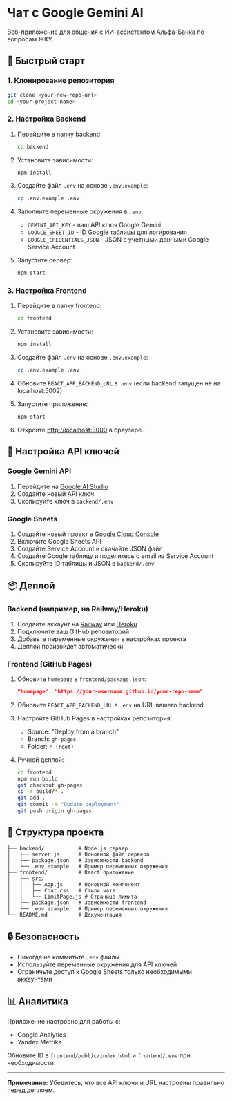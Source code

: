 # Чат с Google Gemini AI

Веб-приложение для общения с ИИ-ассистентом Альфа-Банка по вопросам ЖКУ.

## 🚀 Быстрый старт

### 1. Клонирование репозитория
```bash
git clone <your-new-repo-url>
cd <your-project-name>
```

### 2. Настройка Backend

1. Перейдите в папку backend:
   ```bash
   cd backend
   ```

2. Установите зависимости:
   ```bash
   npm install
   ```

3. Создайте файл `.env` на основе `.env.example`:
   ```bash
   cp .env.example .env
   ```

4. Заполните переменные окружения в `.env`:
   - `GEMINI_API_KEY` - ваш API ключ Google Gemini
   - `GOOGLE_SHEET_ID` - ID Google таблицы для логирования
   - `GOOGLE_CREDENTIALS_JSON` - JSON с учетными данными Google Service Account

5. Запустите сервер:
   ```bash
   npm start
   ```

### 3. Настройка Frontend

1. Перейдите в папку frontend:
   ```bash
   cd frontend
   ```

2. Установите зависимости:
   ```bash
   npm install
   ```

3. Создайте файл `.env` на основе `.env.example`:
   ```bash
   cp .env.example .env
   ```

4. Обновите `REACT_APP_BACKEND_URL` в `.env` (если backend запущен не на localhost:5002)

5. Запустите приложение:
   ```bash
   npm start
   ```

6. Откройте [http://localhost:3000](http://localhost:3000) в браузере.

## 🔧 Настройка API ключей

### Google Gemini API
1. Перейдите на [Google AI Studio](https://makersuite.google.com/app/apikey)
2. Создайте новый API ключ
3. Скопируйте ключ в `backend/.env`

### Google Sheets
1. Создайте новый проект в [Google Cloud Console](https://console.cloud.google.com/)
2. Включите Google Sheets API
3. Создайте Service Account и скачайте JSON файл
4. Создайте Google таблицу и поделитесь с email из Service Account
5. Скопируйте ID таблицы и JSON в `backend/.env`

## 📦 Деплой

### Backend (например, на Railway/Heroku)
1. Создайте аккаунт на [Railway](https://railway.app/) или [Heroku](https://heroku.com/)
2. Подключите ваш GitHub репозиторий
3. Добавьте переменные окружения в настройках проекта
4. Деплой произойдет автоматически

### Frontend (GitHub Pages)
1. Обновите `homepage` в `frontend/package.json`:
   ```json
   "homepage": "https://your-username.github.io/your-repo-name"
   ```

2. Обновите `REACT_APP_BACKEND_URL` в `.env` на URL вашего backend

3. Настройте GitHub Pages в настройках репозитория:
   - Source: "Deploy from a branch"
   - Branch: `gh-pages`
   - Folder: `/ (root)`

4. Ручной деплой:
   ```bash
   cd frontend
   npm run build
   git checkout gh-pages
   cp -r build/* .
   git add .
   git commit -m "Update deployment"
   git push origin gh-pages
   ```

## 📁 Структура проекта

```
├── backend/           # Node.js сервер
│   ├── server.js      # Основной файл сервера
│   ├── package.json   # Зависимости backend
│   └── .env.example   # Пример переменных окружения
├── frontend/          # React приложение
│   ├── src/
│   │   ├── App.js     # Основной компонент
│   │   ├── Chat.css   # Стили чата
│   │   └── LimitPage.js # Страница лимита
│   ├── package.json   # Зависимости frontend
│   └── .env.example   # Пример переменных окружения
└── README.md          # Документация
```

## 🔒 Безопасность

- Никогда не коммитьте `.env` файлы
- Используйте переменные окружения для API ключей
- Ограничьте доступ к Google Sheets только необходимыми аккаунтами

## 📊 Аналитика

Приложение настроено для работы с:
- Google Analytics
- Yandex.Metrika

Обновите ID в `frontend/public/index.html` и `frontend/.env` при необходимости.

---

**Примечание:** Убедитесь, что все API ключи и URL настроены правильно перед деплоем. 